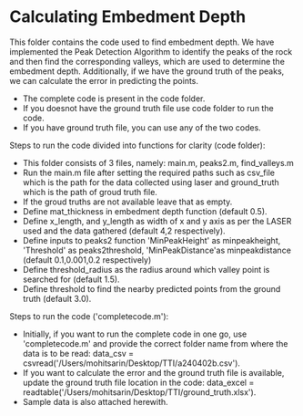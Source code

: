 # Calculating Embedment Depth

This folder contains the code used to find embedment depth. We have implemented the Peak Detection Algorithm to identify the peaks of the rock and then find the corresponding valleys, which are used to determine the embedment depth. Additionally, if we have the ground truth of the peaks, we can calculate the error in predicting the points.

- The complete code is present in the code folder. 
- If you doesnot have the ground truth file use code folder to run the code. 
- If you have ground truth file, you can use any of the two codes. 

Steps to run the code divided into functions for clarity (code folder):

- This folder consists of 3 files, namely: main.m, peaks2.m, find_valleys.m
- Run the main.m file after setting the required paths such as csv_file which is the path for the data collected using laser and ground_truth which is the path of groud truth file.
- If the groud truths are not available leave that as empty. 
- Define mat_thickness in embedment depth function (default 0.5).
- Define x_length, and y_length as width of x and y axis as per the LASER used and the data gathered (default 4,2 respectively).
- Define inputs to peaks2 function 'MinPeakHeight' as minpeakheight, 'Threshold' as peaks2threshold, 'MinPeakDistance'as minpeakdistance (default 0.1,0.001,0.2 respectively)
- Define threshold_radius as the radius around which valley point is searched for (default 1.5).
- Define threshold to find the nearby predicted points from the ground truth (default 3.0).

Steps to run the code ('completecode.m'):

- Initially, if you want to run the complete code in one go, use 'completecode.m' and provide the correct folder name from where the data is to be read: data_csv = csvread('/Users/mohitsarin/Desktop/TTI/a240402b.csv').
- If you want to calculate the error and the ground truth file is available, update the ground truth file location in the code: data_excel = readtable('/Users/mohitsarin/Desktop/TTI/ground_truth.xlsx').
- Sample data is also attached herewith.

